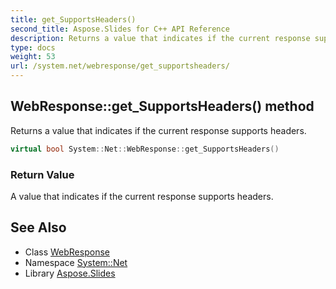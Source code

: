 ```yaml
---
title: get_SupportsHeaders()
second_title: Aspose.Slides for C++ API Reference
description: Returns a value that indicates if the current response supports headers.
type: docs
weight: 53
url: /system.net/webresponse/get_supportsheaders/
---
```

## WebResponse::get_SupportsHeaders() method


Returns a value that indicates if the current response supports headers.

```cpp
virtual bool System::Net::WebResponse::get_SupportsHeaders()
```


### Return Value

A value that indicates if the current response supports headers.

## See Also

* Class [WebResponse](../)
* Namespace [System::Net](../../)
* Library [Aspose.Slides](../../../)